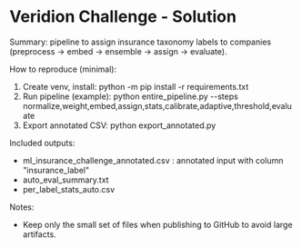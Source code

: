 # Veridion Challenge - Solution
Summary: pipeline to assign insurance taxonomy labels to companies (preprocess → embed → ensemble → assign → evaluate).

How to reproduce (minimal):
1. Create venv, install:
   python -m pip install -r requirements.txt
2. Run pipeline (example):
   python entire_pipeline.py --steps normalize,weight,embed,assign,stats,calibrate,adaptive,threshold,evaluate
3. Export annotated CSV:
   python export_annotated.py

Included outputs:
- ml_insurance_challenge_annotated.csv : annotated input with column "insurance_label"
- auto_eval_summary.txt
- per_label_stats_auto.csv

Notes:
- Keep only the small set of files when publishing to GitHub to avoid large artifacts.